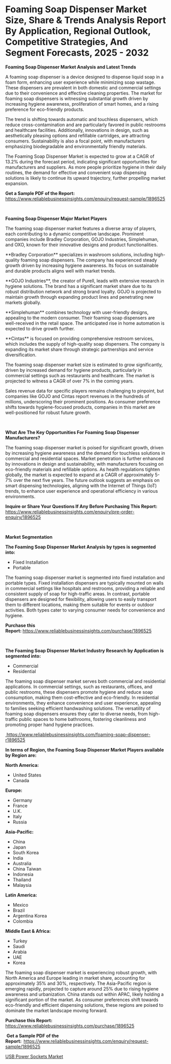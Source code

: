 <p><h1>Foaming Soap Dispenser Market Size, Share & Trends Analysis Report By Application, Regional Outlook, Competitive Strategies, And Segment Forecasts, 2025 - 2032</h1></p><p><strong>Foaming Soap Dispenser Market Analysis and Latest Trends</strong></p>
<p><p>A foaming soap dispenser is a device designed to dispense liquid soap in a foam form, enhancing user experience while minimizing soap wastage. These dispensers are prevalent in both domestic and commercial settings due to their convenience and effective cleaning properties. The market for foaming soap dispensers is witnessing substantial growth driven by increasing hygiene awareness, proliferation of smart homes, and a rising preference for eco-friendly products.</p><p>The trend is shifting towards automatic and touchless dispensers, which reduce cross-contamination and are particularly favored in public restrooms and healthcare facilities. Additionally, innovations in design, such as aesthetically pleasing options and refillable cartridges, are attracting consumers. Sustainability is also a focal point, with manufacturers emphasizing biodegradable and environmentally friendly materials.</p><p>The Foaming Soap Dispenser Market is expected to grow at a CAGR of 13.2% during the forecast period, indicating significant opportunities for manufacturers and suppliers. As more people prioritize hygiene in their daily routines, the demand for effective and convenient soap dispensing solutions is likely to continue its upward trajectory, further propelling market expansion.</p></p>
<p><strong>Get a Sample PDF of the Report:&nbsp;</strong> <a href="https://www.reliablebusinessinsights.com/enquiry/request-sample/1896525?utm_campaign=2242&utm_medium=2&utm_source=Github&utm_content=ia&utm_term=05042025&utm_id=foaming-soap-dispenser">https://www.reliablebusinessinsights.com/enquiry/request-sample/1896525</a></p>
<p>&nbsp;</p>
<p><strong>Foaming Soap Dispenser Major Market Players</strong></p>
<p><p>The foaming soap dispenser market features a diverse array of players, each contributing to a dynamic competitive landscape. Prominent companies include Bradley Corporation, GOJO Industries, Simplehuman, and OXO, known for their innovative designs and product functionalities.</p><p>**Bradley Corporation** specializes in washroom solutions, including high-quality foaming soap dispensers. The company has experienced steady growth driven by increasing hygiene awareness. Its focus on sustainable and durable products aligns well with market trends.</p><p>**GOJO Industries**, the creator of Purell, leads with extensive research in hygiene solutions. The brand has a significant market share due to its robust distribution network and strong brand loyalty. GOJO is projected to maintain growth through expanding product lines and penetrating new markets globally.</p><p>**Simplehuman** combines technology with user-friendly designs, appealing to the modern consumer. Their foaming soap dispensers are well-received in the retail space. The anticipated rise in home automation is expected to drive growth further.</p><p>**Cintas** is focused on providing comprehensive restroom services, which includes the supply of high-quality soap dispensers. The company is expanding its market share through strategic partnerships and service diversification.</p><p>The foaming soap dispenser market size is estimated to grow significantly, driven by increased demand for hygiene products, particularly in commercial settings such as restaurants and healthcare. The market is projected to witness a CAGR of over 7% in the coming years.</p><p>Sales revenue data for specific players remains challenging to pinpoint, but companies like GOJO and Cintas report revenues in the hundreds of millions, underscoring their prominent positions. As consumer preference shifts towards hygiene-focused products, companies in this market are well-positioned for robust future growth.</p></p>
<p>&nbsp;</p>
<p><strong>What Are The Key Opportunities For Foaming Soap Dispenser Manufacturers?</strong></p>
<p><p>The foaming soap dispenser market is poised for significant growth, driven by increasing hygiene awareness and the demand for touchless solutions in commercial and residential spaces. Market penetration is further enhanced by innovations in design and sustainability, with manufacturers focusing on eco-friendly materials and refillable options. As health regulations tighten globally, the market is expected to expand at a CAGR of approximately 5-7% over the next five years. The future outlook suggests an emphasis on smart dispensing technologies, aligning with the Internet of Things (IoT) trends, to enhance user experience and operational efficiency in various environments.</p></p>
<p><strong>Inquire or Share Your Questions If Any Before Purchasing This Report:</strong> <a href="https://www.reliablebusinessinsights.com/enquiry/pre-order-enquiry/1896525?utm_campaign=2242&utm_medium=2&utm_source=Github&utm_content=ia&utm_term=05042025&utm_id=foaming-soap-dispenser">https://www.reliablebusinessinsights.com/enquiry/pre-order-enquiry/1896525</a></p>
<p>&nbsp;</p>
<p><strong>Market Segmentation</strong></p>
<p><strong>The Foaming Soap Dispenser Market Analysis by types is segmented into:</strong></p>
<p><ul><li>Fixed Installation</li><li>Portable</li></ul></p>
<p><p>The foaming soap dispenser market is segmented into fixed installation and portable types. Fixed installation dispensers are typically mounted on walls in commercial settings like hospitals and restrooms, providing a reliable and consistent supply of soap for high-traffic areas. In contrast, portable dispensers are designed for flexibility, allowing users to easily transport them to different locations, making them suitable for events or outdoor activities. Both types cater to varying consumer needs for convenience and hygiene.</p></p>
<p><strong>Purchase this Report:&nbsp;</strong><a href="https://www.reliablebusinessinsights.com/purchase/1896525?utm_campaign=2242&utm_medium=2&utm_source=Github&utm_content=ia&utm_term=05042025&utm_id=foaming-soap-dispenser">https://www.reliablebusinessinsights.com/purchase/1896525</a></p>
<p>&nbsp;</p>
<p><strong>The Foaming Soap Dispenser Market Industry Research by Application is segmented into:</strong></p>
<p><ul><li>Commercial</li><li>Residential</li></ul></p>
<p><p>The foaming soap dispenser market serves both commercial and residential applications. In commercial settings, such as restaurants, offices, and public restrooms, these dispensers promote hygiene and reduce soap consumption, making them cost-effective and eco-friendly. In residential environments, they enhance convenience and user experience, appealing to families seeking efficient handwashing solutions. The versatility of foaming soap dispensers ensures they cater to diverse needs, from high-traffic public spaces to home bathrooms, fostering cleanliness and promoting proper hand hygiene practices.</p></p>
<p><a href="https://www.reliablebusinessinsights.com/foaming-soap-dispenser-r1896525?utm_campaign=2242&utm_medium=2&utm_source=Github&utm_content=ia&utm_term=05042025&utm_id=foaming-soap-dispenser">&nbsp;https://www.reliablebusinessinsights.com/foaming-soap-dispenser-r1896525</a></p>
<p><strong>In terms of Region, the Foaming Soap Dispenser Market Players available by Region are:</strong></p>
<p>
    <p> <strong> North America: </strong>
        <ul>
            <li>United States</li>
            <li>Canada</li>
        </ul>
        </p> 
    <p> <strong> Europe: </strong>
        <ul>
            <li>Germany</li>
            <li>France</li>
            <li>U.K.</li>
            <li>Italy</li>
            <li>Russia</li>
        </ul>
        </p> 
    <p> <strong> Asia-Pacific: </strong>
        <ul>
            <li>China</li>
            <li>Japan</li>
            <li>South Korea</li>
            <li>India</li>
            <li>Australia</li>
            <li>China Taiwan</li>
            <li>Indonesia</li>
            <li>Thailand</li>
            <li>Malaysia</li>
        </ul>
        </p> 
    <p> <strong> Latin America: </strong>
        <ul>
            <li>Mexico</li>
            <li>Brazil</li>
            <li>Argentina Korea</li>
            <li>Colombia</li>
        </ul>
        </p> 
    <p> <strong> Middle East & Africa: </strong>
        <ul>
            <li>Turkey</li>
            <li>Saudi</li>
            <li>Arabia</li>
            <li>UAE</li>
            <li>Korea</li>
        </ul>
    </p>
    </p>
<p><p>The foaming soap dispenser market is experiencing robust growth, with North America and Europe leading in market share, accounting for approximately 35% and 30%, respectively. The Asia-Pacific region is emerging rapidly, projected to capture around 25% due to rising hygiene awareness and urbanization. China stands out within APAC, likely holding a significant portion of the market. As consumer preferences shift towards eco-friendly and efficient dispensing solutions, these regions are poised to dominate the market landscape moving forward.</p></p>
<p><strong>Purchase this Report: </strong><a href="https://www.reliablebusinessinsights.com/purchase/1896525?utm_campaign=2242&utm_medium=2&utm_source=Github&utm_content=ia&utm_term=05042025&utm_id=foaming-soap-dispenser">https://www.reliablebusinessinsights.com/purchase/1896525</a></p>
<p>&nbsp;<strong>Get a Sample PDF of the Report:&nbsp;&nbsp;</strong><a href="https://www.reliablebusinessinsights.com/enquiry/request-sample/1896525?utm_campaign=2242&utm_medium=2&utm_source=Github&utm_content=ia&utm_term=05042025&utm_id=foaming-soap-dispenser">https://www.reliablebusinessinsights.com/enquiry/request-sample/1896525</a></p>
<p><strong></strong></p>
<p><p><a href="https://github.com/rosamariarocque98/Market-Research-Report-List-1/blob/main/usb-power-sockets-market.md?utm_campaign=2242&utm_medium=2&utm_source=Github&utm_content=ia&utm_term=05042025&utm_id=foaming-soap-dispenser">USB Power Sockets Market</a></p></p>